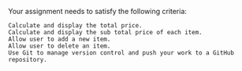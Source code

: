 Your assignment needs to satisfy the following criteria:

    Calculate and display the total price.
    Calculate and display the sub total price of each item.
    Allow user to add a new item.
    Allow user to delete an item.
    Use Git to manage version control and push your work to a GitHub repository.
